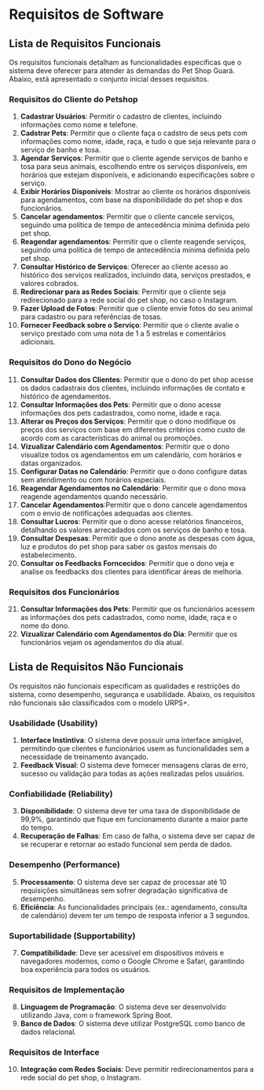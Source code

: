 # Requisitos de Software

## **Lista de Requisitos Funcionais**

Os requisitos funcionais detalham as funcionalidades específicas que o sistema deve oferecer para atender às demandas do Pet Shop Guará. Abaixo, está apresentado o conjunto inicial desses requisitos.

### Requisitos do Cliente do Petshop
1. **Cadastrar Usuários**: Permitir o cadastro de clientes, incluindo informações como nome e telefone.
2. **Cadstrar Pets**: Permitir que o cliente faça o cadstro de seus pets com informações como nome, idade, raça, e tudo o que seja relevante para o serviço de banho e tosa.
3. **Agendar Serviços**: Permitir que o cliente agende serviços de banho e tosa para seus animais, escolhendo entre os serviços disponíveis, em horários que estejam disponíveis, e adicionando especificações sobre o serviço.
4. **Exibir Horários Disponíveis**: Mostrar ao cliente os horários disponíveis para agendamentos, com base na disponibilidade do pet shop e dos funcionários.
5. **Cancelar agendamentos**: Permitir que o cliente cancele serviços, seguindo uma política de tempo de antecedência mínima definida pelo pet shop.
6. **Reagendar agendamentos**: Permitir que o cliente reagende serviços, seguindo uma política de tempo de antecedência mínima definida pelo pet shop.
7. **Consultar Histórico de Serviços**: Oferecer ao cliente acesso ao histórico dos serviços realizados, incluindo data, serviços prestados, e valores cobrados.
8. **Redirecionar para as Redes Sociais**: Permitir que o cliente seja redirecionado para a rede social do pet shop, no caso o Instagram.
9. **Fazer Upload de Fotos**: Permitir que o cliente envie fotos do seu animal para cadastro ou para referências de tosas.
10. **Fornecer Feedback sobre o Serviço**: Permitir que o cliente avalie o serviço prestado com uma nota de 1 a 5 estrelas e comentários adicionais.

### Requisitos do Dono do Negócio
11. **Consultar Dados dos Clientes**: Permitir que o dono do pet shop acesse os dados cadastrais dos clientes, incluindo informações de contato e histórico de agendamentos.
12. **Consultar Informações dos Pets**: Permitir que o dono acesse informações dos pets cadastrados, como nome, idade e raça.
13. **Alterar os Preços dos Serviços**: Permitir que o dono modifique os preços dos serviços com base em diferentes critérios como custo de acordo com as características do animal ou promoções.
14. **Vizualizar Calendário com Agendamentos**: Permitir que o dono visualize todos os agendamentos em um calendário, com horários e datas organizados.
15. **Configurar Datas no Calendário**: Permitir que o dono configure datas sem atendimento ou com horários especiais.
16. **Reagendar Agendamentos no Calendário**: Permitir que o dono mova reagende agendamentos quando necessário.
17. **Cancelar Agendamentos**:Permitir que o dono cancele agendamentos com o envio de notificações adequadas aos clientes.
18. **Consultar Lucros**: Permitir que o dono acesse relatórios financeiros, detalhando os valores arrecadados com os serviços de banho e tosa.
19. **Consultar Despesas**: Permitir que o dono anote as despesas com água, luz e produtos do pet shop para saber os gastos mensais do estabelecimento.
20. **Consultar os Feedbacks Forncecidos**: Permitir que o dono veja e analise os feedbacks dos clientes para identificar áreas de melhoria.

### Requisitos dos Funcionários
21. **Consultar Informações dos Pets**: Permitir que os funcionários acessem as informações dos pets cadastrados, como nome, idade, raça e o nome do dono.
22. **Vizualizar Calendário com Agendamentos do Dia**: Permitir que os funcionários vejam os agendamentos do dia atual.

## **Lista de Requisitos Não Funcionais**

Os requisitos não funcionais especificam as qualidades e restrições do sistema, como desempenho, segurança e usabilidade. Abaixo, os requisitos não funcionais são classificados com o modelo URPS+.

### **Usabilidade (Usability)**
1. **Interface Instintiva**: O sistema deve possuir uma interface amigável, permitindo que clientes e funcionários usem as funcionalidades sem a necessidade de treinamento avançado.
2. **Feedback Visual**: O sistema deve fornecer mensagens claras de erro, sucesso ou validação para todas as ações realizadas pelos usuários.

### **Confiabilidade (Reliability)**
3. **Disponibilidade**: O sistema deve ter uma taxa de disponibilidade de 99,9%, garantindo que fique em funcionamento durante a maior parte do tempo.
4. **Recuperação de Falhas**: Em caso de falha, o sistema deve ser capaz de se recuperar e retornar ao estado funcional sem perda de dados.

### **Desempenho (Performance)**
5. **Processamento**: O sistema deve ser capaz de processar até 10 requisições simultâneas sem sofrer degradação significativa de desempenho.
6. **Eficiência**: As funcionalidades principais (ex.: agendamento, consulta de calendário) devem ter um tempo de resposta inferior a 3 segundos.

### **Suportabilidade (Supportability)**
7. **Compatibilidade**: Deve ser acessível em dispositivos móveis e navegadores modernos, como o Google Chrome e Safari, garantindo boa experiência para todos os usuários. 

### **Requisitos de Implementação**
8. **Linguagem de Programação**: O sistema deve ser desenvolvido utilizando Java, com o framework Spring Boot. 
9. **Banco de Dados**: O sistema deve utilizar PostgreSQL como banco de dados relacional.

### **Requisitos de Interface**
10. **Integração com Redes Sociais**: Deve permitir redirecionamentos para a rede social do pet shop, o Instagram.